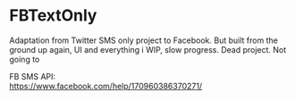 # FBTextOnly
Adaptation from Twitter SMS only project to Facebook. But built from the ground up again, UI and everything
i
WIP, slow progress. Dead project. Not going to

FB SMS API:
<br/>
https://www.facebook.com/help/170960386370271/
